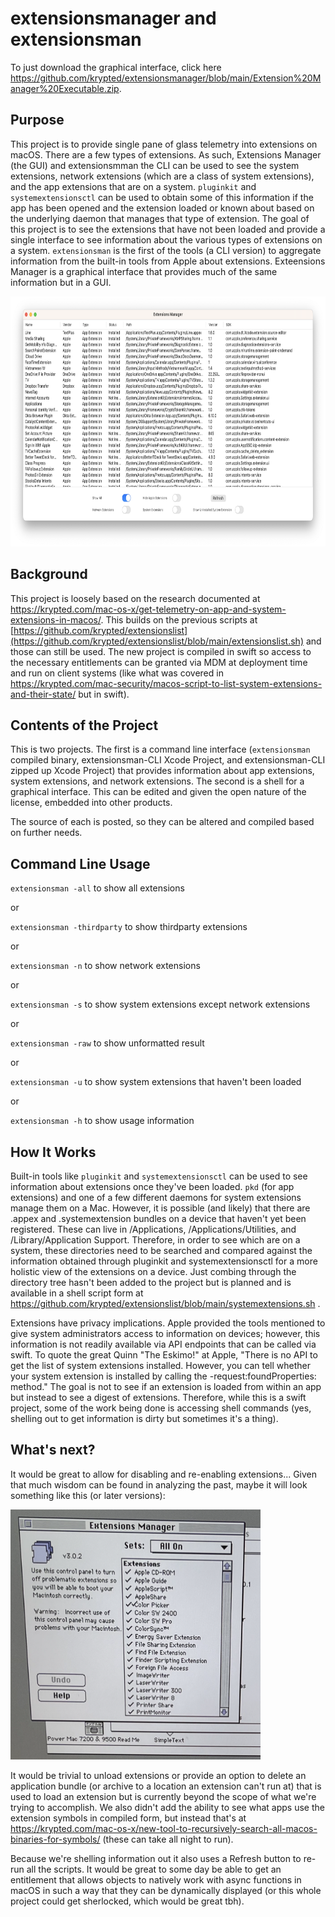 # extensionsmanager and extensionsman

To just download the graphical interface, click here https://github.com/krypted/extensionsmanager/blob/main/Extension%20Manager%20Executable.zip. 

## Purpose

This project is to provide single pane of glass telemetry into extensions on macOS. There are a few types of extensions. As such, Extensions Manager (the GUI) and extensionsmman the CLI can be used to see the system extensions, network extensions (which are a class of system extensions), and the app extensions that are on a system. `pluginkit` and `systemextensionsctl` can be used to obtain some of this information if the app has been opened and the extension loaded or known about based on the underlying daemon that manages that type of extension. The goal of this project is to see the extensions that have not been loaded and provide a single interface to see information about the various types of extensions on a system. `extensionsman` is the first of the tools (a CLI version) to aggregate information from the built-in tools from Apple about extensions. Exteensions Manager is a graphical interface that provides much of the same information but in a GUI.

<img src="https://github.com/krypted/extensionsmanager/blob/main/Images/em4.png" width="550" height="400" />

## Background

This project is loosely based on the research documented at https://krypted.com/mac-os-x/get-telemetry-on-app-and-system-extensions-in-macos/. This builds on the previous scripts at [https://github.com/krypted/extensionslist](https://github.com/krypted/extensionslist/blob/main/extensionslist.sh) and those can still be used. The new project is compiled in swift so access to the necessary entitlements can be granted via MDM at deployment time and run on client systems (like what was covered in https://krypted.com/mac-security/macos-script-to-list-system-extensions-and-their-state/ but in swift).

## Contents of the Project

This is two projects. The first is a command line interface (`extensionsman` compiled binary, extensionsman-CLI Xcode Project, and extensionsman-CLI zipped up Xcode Project) that provides information about app extensions, system extensions, and network extensions. The second is a shell for a graphical interface. This can be edited and given the open nature of the license, embedded into other products.  

The source of each is posted, so they can be altered and compiled based on further needs.

## Command Line Usage

`extensionsman -all` to show all extensions

or

`extensionsman -thirdparty` to show thirdparty extensions

or

`extensionsman -n` to show network extensions

or

`extensionsman -s` to show system extensions except network extensions

or

`extensionsman -raw` to show unformatted result

or

`extensionsman -u` to show system extensions that haven't been loaded

or

`extensionsman -h` to show usage information

## How It Works

Built-in tools like `pluginkit` and `systemextensionsctl` can be used to see information about extensions once they've been loaded. `pkd` (for app extensions) and one of a few different daemons for system extensions manage them on a Mac. However, it is possible (and likely) that there are .appex and .systemextension bundles on a device that haven't yet been registered. These can live in /Applications, /Applications/Utilities, and /Library/Application Support. Therefore, in order to see which are on a system, these directories need to be searched and compared against the information obtained through pluginkit and systemextensionsctl for a more holistic view of the extensions on a device. Just combing through the directory tree hasn't been added to the project but is planned and is available in a shell script form at https://github.com/krypted/extensionslist/blob/main/systemextensions.sh . 

Extensions have privacy implications. Apple provided the tools mentioned to give system administrators access to information on devices; however, this information is not readily available via API endpoints that can be called via swift. To quote the great Quinn "The Eskimo!" at Apple, "There is no API to get the list of system extensions installed. However, you can tell whether your system extension is installed by calling the -request:foundProperties: method." The goal is not to see if an extension is loaded from within an app but instead to see a digest of extensions. Therefore, while this is a swift project, some of the work being done is accessing shell commands (yes, shelling out to get information is dirty but sometimes it's a thing). 

## What's next?

It would be great to allow for disabling and re-enabling extensions... Given that much wisdom can be found in analyzing the past, maybe it will look something like this (or later versions):

<img src="https://github.com/krypted/extensionsmanager/blob/main/Images/em3.png" width="400" height="400" />

It would be trivial to unload extensions or provide an option to delete an application bundle (or archive to a location an extension can't run at) that is used to load an extension but is currently beyond the scope of what we're trying to accomplish. We also didn't add the ability to see what apps use the extension symbols in compiled form, but instead that's at https://krypted.com/mac-os-x/new-tool-to-recursively-search-all-macos-binaries-for-symbols/ (these can take all night to run).

Because we're shelling information out it also uses a Refresh button to re-run all the scripts. It would be great to some day be able to get an entitlement that allows objects to natively work with async functions in macOS in such a way that they can be dynamically displayed (or this whole project could get sherlocked, which would be great tbh).
